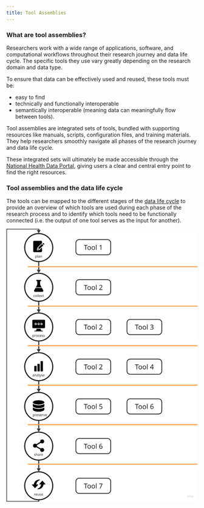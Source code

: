 ```yaml
---
title: Tool Assemblies
---
```


### What are tool assemblies?
Researchers work with a wide range of applications, software, and computational workflows 
throughout their research journey and data life cycle. 
The specific tools they use vary greatly depending on the research domain and data type.

To ensure that data can be effectively used and reused, these tools must be:
- easy to find
- technically and functionally interoperable
- semantically interoperable (meaning data can meaningfully flow between tools).

Tool assemblies are integrated sets of tools, bundled with supporting resources like manuals,
scripts, configuration files, and training materials. 
They help researchers smoothly navigate all phases of the research journey and data life cycle.

These integrated sets will ultimately be made accessible through the 
[National Health Data Portal](https://www.healthdata.nl/en), giving users a clear and central entry point to find the right resources.

### Tool assemblies and the data life cycle

The tools can be mapped to the different stages of the [data life cycle](/data_lifecycle)
to provide an overview of which tools are used during each phase of the 
research process and to identify which tools need to be functionally connected 
(i.e. the output of one tool serves as the input for another).

![Tool assemblies and the data life cycle](./assets/img/datalifecycle_mapping.png)